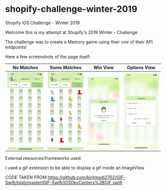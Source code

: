 # shopify-challenge-winter-2019
Shopify iOS Challenge - Winter 2019

Welcome this is my attempt at Shopify's 2019 Winter - Challenge

The challenge was to create a Memory game using their one of their API endpoints! 

Here a few screenshots of the page itself:

| No Matches  | Some Matches | Win View | Options View|
| ------------- | ------------- | ------------- | ------------- |
| <img align="center" width="200" src="/noMatches.png">  | <img src="/someMatches.png" align="center" width="200">  | <img src="/winGame.png" align="center" width="200">| <img src="/Options.png" align="center" width="200">|

External resources/frameworks used:

I used a gif extension to be able to display a gif inside an ImageView

CODE TAKEN FROM  https://github.com/kiritmodi2702/GIF-Swift/blob/master/GIF-Swift/iOSDevCenters%2BGIF.swift
